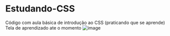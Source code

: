 # Estudando-CSS
Código com aula básica de introdução ao CSS (praticando que se aprende)
Tela de aprendizado ate o momento
![image](https://user-images.githubusercontent.com/23459929/132055170-d4b3da9c-3de3-4e67-adb7-0f9fbf021621.png)
